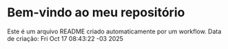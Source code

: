 # Bem-vindo ao meu repositório
Este é um arquivo README criado automaticamente por um workflow.
Data de criação: Fri Oct 17 08:43:22 -03 2025
